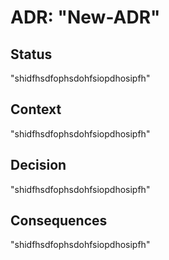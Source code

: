 # ADR: "New-ADR"

## Status

"shidfhsdfophsdohfsiopdhosipfh"

## Context

"shidfhsdfophsdohfsiopdhosipfh"

## Decision

"shidfhsdfophsdohfsiopdhosipfh"

## Consequences

"shidfhsdfophsdohfsiopdhosipfh"
